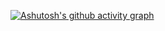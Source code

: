 

[![Ashutosh's github activity graph](https://github-readme-activity-graph.vercel.app/graph?username=ashutosh00710&bg_color=fffff0&color=708090&line=24292e&point=24292e&area=true&hide_border=true)](https://github.com/ashutosh00710/github-readme-activity-graph)
<!---
thisishappy12/thisishappy12 is a ✨ special ✨ repository because its `README.md` (this file) appears on your GitHub profile.
You can click the Preview link to take a look at your changes.
--->
